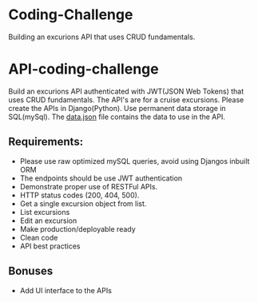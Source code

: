 # Coding-Challenge
Building an excurions API that uses CRUD fundamentals.

# API-coding-challenge

Build an excurions API authenticated with JWT(JSON Web Tokens) that uses CRUD fundamentals. The API's are for a cruise excursions. Please create the APIs in Django(Python). Use permanent data storage in SQL(mySql). The [data.json](../master/data.json) file contains the data to use in the API. 

## Requirements:

- Please use raw optimized mySQL queries, avoid using Djangos inbuilt ORM
- The endpoints should be use JWT authentication
- Demonstrate proper use of RESTFul APIs. 
- HTTP status codes (200, 404, 500). 
- Get a single excursion object from list. 
- List excursions
- Edit an excursion
- Make production/deployable ready 
- Clean code
- API best practices 

## Bonuses

- Add UI interface to the APIs
